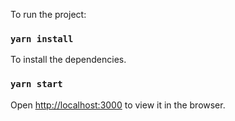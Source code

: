 To run the project:

### `yarn install`

To install the dependencies.


### `yarn start`

Open [http://localhost:3000](http://localhost:3000) to view it in the browser.
